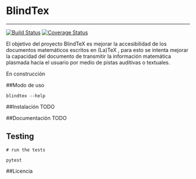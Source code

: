# BlindTex
-----------
[![Build Status](https://travis-ci.org/blindtex/blindtex.svg?branch=master)](https://travis-ci.org/blindtex/blindtex) [![Coverage Status](https://coveralls.io/repos/github/blindtex/blindtex/badge.svg?branch=master)](https://coveralls.io/github/blindtex/blindtex?branch=master)

El objetivo del proyecto BlindTeX es mejorar la accesibilidad de los documentos matemáticos 
escritos en (La)TeX , para esto se intenta mejorar la capacidad del documento de transmitir 
la información matemática plasmada hacia el usuario por medio de pistas auditivas o textuales.

En construcción

##Modo de uso
```
blindtex --help
```

##Instalación
TODO

##Documentación
TODO

## Testing

```
# run the tests

pytest
```
##Licencia